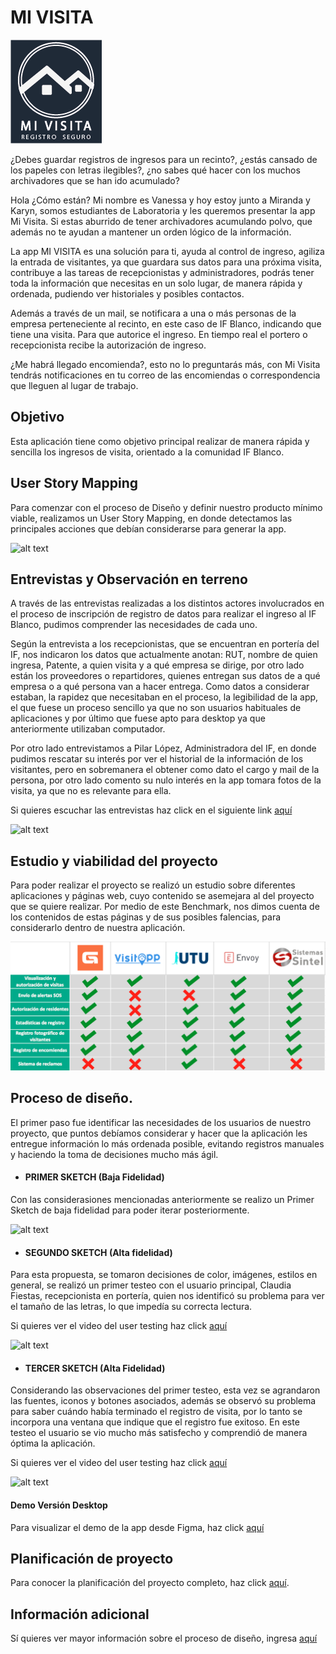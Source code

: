 # MI VISITA 
![alt text](https://github.com/VanessaAzocar/scl-2018-01-ProyectoFinalCore/blob/master/docs/img/Logo%20para%20Splash.png)

¿Debes guardar registros de ingresos para un recinto?, ¿estás cansado de los papeles con letras ilegibles?, ¿no sabes qué hacer con los muchos archivadores que se han ido acumulado? 

Hola ¿Cómo están? Mi nombre es Vanessa y hoy estoy junto a Miranda y Karyn, somos estudiantes de Laboratoria y les queremos presentar la app Mi Visita.
Si estas aburrido de tener archivadores acumulando polvo, que además no te ayudan a mantener un orden lógico de la información.

La app MI VISITA es una solución para ti, ayuda al control de ingreso, agiliza la entrada de visitantes, ya que guardara sus datos para una próxima visita, contribuye a las tareas de recepcionistas y administradores, podrás tener toda la información que necesitas en un solo lugar, de manera rápida y ordenada, pudiendo ver historiales y posibles contactos.

Además a través de un mail, se notificara a una o más personas de la empresa perteneciente al recinto, en este caso de IF Blanco, indicando que tiene una visita. Para que autorice el ingreso. En tiempo real el portero o recepcionista recibe la autorización de ingreso. 

¿Me habrá llegado encomienda?, esto no lo preguntarás más, con Mi Visita tendrás notificaciones en tu correo de las encomiendas o correspondencia que lleguen al lugar de trabajo.

## Objetivo

Esta aplicación tiene como objetivo principal realizar de manera rápida y sencilla los ingresos de visita, orientado a la comunidad IF Blanco.

## User Story Mapping

Para comenzar con el proceso de Diseño y definir nuestro producto mínimo viable, realizamos un User Story Mapping, en donde detectamos las principales acciones que debían considerarse para generar la app.

![alt text](https://github.com/VanessaAzocar/scl-2018-01-ProyectoFinalCore/blob/master/docs/readme/user%20story%20mapping.jpg)

## Entrevistas y Observación en terreno

A través de las entrevistas realizadas a los distintos actores involucrados en el proceso de inscripción de registro de datos para realizar el ingreso al IF Blanco, pudimos comprender las necesidades de cada uno.

Según la entrevista a los recepcionistas, que se encuentran en portería del IF, nos indicaron los datos que actualmente anotan: RUT, nombre de quien ingresa, Patente, a quien visita y a qué empresa se dirige, por otro lado están los proveedores o repartidores, quienes entregan sus datos de a qué empresa o a qué persona van a hacer entrega. Como datos a considerar estaban, la rapidez que necesitaban en el proceso, la legibilidad de la app, el que fuese un proceso sencillo ya que no son usuarios habituales de aplicaciones y por último que fuese apto para desktop ya que anteriormente utilizaban computador.

Por otro lado entrevistamos a Pilar López, Administradora del IF, en donde pudimos rescatar su interés por ver el historial de la información de los visitantes, pero en sobremanera el obtener como dato el cargo y mail de la persona, por otro lado comento su nulo interés en la app tomara fotos de la visita, ya que no es relevante para ella.


Si quieres escuchar las entrevistas haz click en el siguiente link  [aquí](https://drive.google.com/open?id=1z2LvZOBc-ML2WTWoDIy-x3CYHbehNPaE)

![alt text](https://github.com/VanessaAzocar/scl-2018-01-ProyectoFinalCore/blob/master/docs/readme/Obsevacion%20en%20terreno.jpg)


## Estudio y viabilidad del proyecto

Para poder realizar el proyecto se realizó un estudio sobre diferentes aplicaciones y páginas web, cuyo contenido se asemejara al del proyecto que se quiere realizar. Por medio de este Benchmark, nos dimos cuenta de los contenidos de estas páginas y de sus posibles falencias, para considerarlo dentro de nuestra aplicación. 

![alt text](https://github.com/VanessaAzocar/scl-2018-01-ProyectoFinalCore/blob/master/docs/readme/Benchmark.png)


## Proceso de diseño.

El primer paso fue identificar las necesidades de los usuarios de nuestro proyecto, que puntos debíamos considerar y hacer que la aplicación les entregue información lo más ordenada posible, evitando registros manuales y haciendo la toma de decisiones mucho más ágil.

* #### PRIMER SKETCH (Baja Fidelidad)
Con las considerasiones mencionadas anteriormente se realizo un Primer Sketch de baja fidelidad para poder iterar posteriormente.

![alt text](https://github.com/VanessaAzocar/scl-2018-01-ProyectoFinalCore/blob/master/docs/readme/Sketch%20baja%20Fidelidad.jpg)


* ####  SEGUNDO SKETCH (Alta fidelidad)

Para esta propuesta, se tomaron decisiones de color, imágenes, estilos en general, se realizó un primer testeo con el usuario principal, Claudia Fiestas, recepcionista en portería, quien nos identificó su problema para ver el tamaño de las letras, lo que impedía su correcta lectura.

Si quieres ver el video del user testing haz click [aquí](https://drive.google.com/open?id=1Ap4yDLkbjwWz_AzWw1TGNFmkMRz9w5sp)

![alt text](https://github.com/VanessaAzocar/scl-2018-01-ProyectoFinalCore/blob/master/docs/readme/1%20Sketch%20Alta%20Fidelidad.jpg)

* ####  TERCER SKETCH (Alta Fidelidad)

Considerando las observaciones del primer testeo, esta vez se agrandaron las fuentes, iconos y botones asociados, además se observó su problema para saber cuándo había terminado el registro de visita, por lo tanto se incorpora una ventana que indique que el registro fue exitoso. 
En este testeo el usuario se vio mucho más satisfecho y comprendió de manera óptima la aplicación.

Si quieres ver el video del user testing haz click [aquí](https://drive.google.com/open?id=1RQoTHP6RW2rcPOdvPcfMUHtft1cIXjw6)

![alt text](https://github.com/VanessaAzocar/scl-2018-01-ProyectoFinalCore/blob/master/docs/readme/2%20Sketch%20Alta%20Fidelidad.jpg)

#### Demo Versión Desktop

Para visualizar el demo de la app desde Figma, haz click [aquí](https://www.figma.com/proto/Yn4TRloHzWhiyEA6a7fhvHip/Untitled?scaling=min-zoom&node-id=1%3A396) 

## Planificación de proyecto

Para conocer la planificación del proyecto completo, haz click [aquí](https://trello.com/b/l8M2dMwT/recepci%C3%B3n).

## Información adicional
Sí quieres ver mayor información sobre el proceso de diseño, ingresa [aquí](https://drive.google.com/open?id=1cs6sRG6rCRHiNZhC-tSScPZ21pSezh5v)
